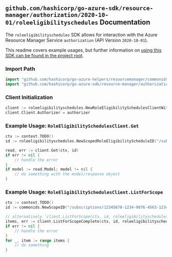 
## `github.com/hashicorp/go-azure-sdk/resource-manager/authorization/2020-10-01/roleeligibilityschedules` Documentation

The `roleeligibilityschedules` SDK allows for interaction with the Azure Resource Manager Service `authorization` (API Version `2020-10-01`).

This readme covers example usages, but further information on [using this SDK can be found in the project root](https://github.com/hashicorp/go-azure-sdk/tree/main/docs).

### Import Path

```go
import "github.com/hashicorp/go-azure-helpers/resourcemanager/commonids"
import "github.com/hashicorp/go-azure-sdk/resource-manager/authorization/2020-10-01/roleeligibilityschedules"
```


### Client Initialization

```go
client := roleeligibilityschedules.NewRoleEligibilitySchedulesClientWithBaseURI("https://management.azure.com")
client.Client.Authorizer = authorizer
```


### Example Usage: `RoleEligibilitySchedulesClient.Get`

```go
ctx := context.TODO()
id := roleeligibilityschedules.NewScopedRoleEligibilityScheduleID("/subscriptions/12345678-1234-9876-4563-123456789012/resourceGroups/some-resource-group", "roleEligibilityScheduleValue")

read, err := client.Get(ctx, id)
if err != nil {
	// handle the error
}
if model := read.Model; model != nil {
	// do something with the model/response object
}
```


### Example Usage: `RoleEligibilitySchedulesClient.ListForScope`

```go
ctx := context.TODO()
id := commonids.NewScopeID("/subscriptions/12345678-1234-9876-4563-123456789012/resourceGroups/some-resource-group")

// alternatively `client.ListForScope(ctx, id, roleeligibilityschedules.DefaultListForScopeOperationOptions())` can be used to do batched pagination
items, err := client.ListForScopeComplete(ctx, id, roleeligibilityschedules.DefaultListForScopeOperationOptions())
if err != nil {
	// handle the error
}
for _, item := range items {
	// do something
}
```
